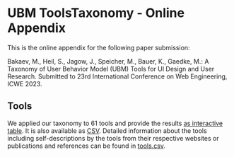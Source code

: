 # UBM ToolsTaxonomy - Online Appendix

This is the online appendix for the following paper submission:

Bakaev, M., Heil, S., Jagow, J., Speicher, M., Bauer, K., Gaedke, M.: A Taxonomy of User Behavior Model (UBM) Tools for UI Design and User Research. Submitted to 23rd International Conference on Web Engineering, ICWE 2023.



## Tools

We applied our taxonomy to 61 tools and provide the results [as interactive table](https://vsr.informatik.tu-chemnitz.de/projects/2023/UBMToolsTaxonomy/tools-classified.html). It is also available as [CSV](https://github.com/heseba/UBMToolsTaxonomy/blob/main/tools-classified.csv). Detailed information about the tools including self-descriptions by the tools from their respective websites or publications and references can be found in [tools.csv](https://github.com/heseba/UBMToolsTaxonomy/blob/main/tools.csv).

